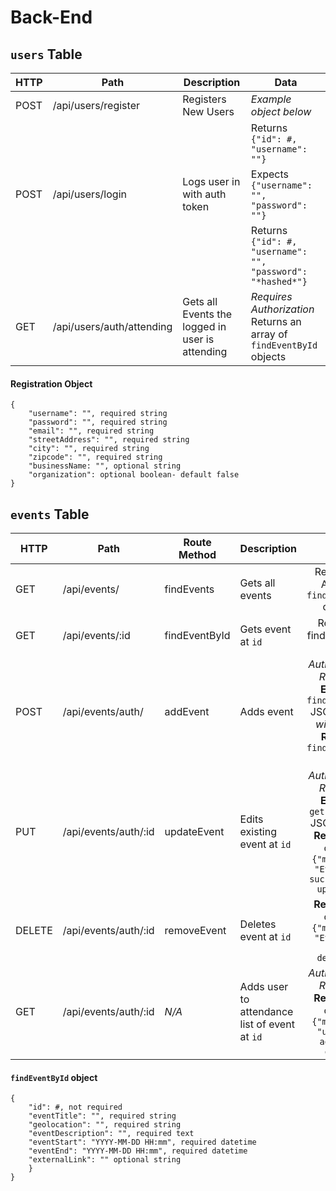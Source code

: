 # Back-End

## `users` Table

| HTTP | Path | Description | Data |
| --- | --- | --- | --- |
| POST | /api/users/register | Registers New Users | _Example object below_ |
| | | | Returns `{"id": #, "username": ""}`
| POST | /api/users/login | Logs user in with auth token | Expects `{"username": "", "password": ""}`|
| | | | Returns `{"id": #, "username": "", "password": "*hashed*"}`
| GET | /api/users/auth/attending | Gets all Events the logged in user is attending | _Requires Authorization_ Returns an array of `findEventById` objects


#### Registration Object
```
{
    "username": "", required string
    "password": "", required string
    "email": "", required string
    "streetAddress": "", required string
    "city": "", required string
    "zipcode": "", required string
    "businessName: "", optional string
    "organization": optional boolean- default false
}
```
## `events` Table

| HTTP | Path | Route Method | Description | Data |
| --- | --- | --- | --- | :---: |
| GET | /api/events/ | findEvents | Gets all events| Returns an Array of `findEventById` objects|
| GET | /api/events/:id | findEventById | Gets event at `id` | Returns a findEventById object|
| POST | /api/events/auth/ | addEvent | Adds event | _Authorization Required_ **Expects** `findEventById` JSON object _without id_. **Returns** `findEventById` object|
| PUT | /api/events/auth/:id | updateEvent | Edits existing event at `id` | _Authorization Required_ **Expects** `getEventById` JSON object **Returns** an object: `{"message": "Event was successfully updated"}`
| DELETE | /api/events/auth/:id | removeEvent | Deletes event at `id` | **Returns** an object: `{"message": "Event has been deleted"}` |
| GET | /api/events/auth/:id | _N/A_ | Adds user to attendance list of event at `id` |_Authorization Required_ **Returns** an object: `{"message": "user was added to event}`|


#### `findEventById` object
```
{
    "id": #, not required
    "eventTitle": "", required string
    "geolocation": "", required string
    "eventDescription": "", required text
    "eventStart": "YYYY-MM-DD HH:mm", required datetime
    "eventEnd": "YYYY-MM-DD HH:mm", required datetime
    "externalLink": "" optional string
    }
}
```

